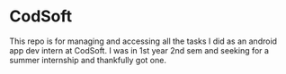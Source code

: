 # CodSoft
This repo is for managing and accessing all the tasks I did as an android app dev intern at CodSoft.
I was in 1st year 2nd sem and seeking for a summer internship and thankfully got one. 
